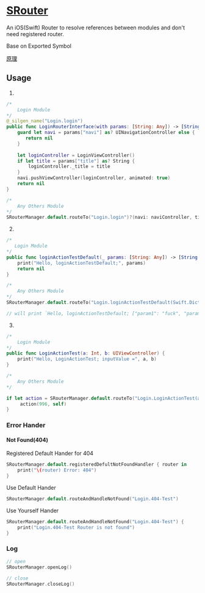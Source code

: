 # [SRouter](https://tannerjin.github.io/2019/11/04/SRouter/)
An iOS(Swift) Router to resolve references between modules and don't need registered router.    

Base on Exported Symbol

[原理](https://tannerjin.github.io/2019/11/04/SRouter/)

## Usage

1. 

```swift
/*
    Login Module
*/
@_silgen_name("Login.login")
public func LoginRouterInterface(with params: [String: Any]) -> [String: Any]? {
    guard let navi = params["navi"] as? UINavigationController else {
       return nil
    }
    
    let loginController = LoginViewController()
    if let title = params["title"] as? String {
        loginController._title = title
    }
    navi.pushViewController(loginController, animated: true)
    return nil
}

/*
    Any Others Module
*/
SRouterManager.default.routeTo("Login.login")?(navi: naviController, title: "登录🚀🚀🚀", others: "Any others params...")
```

2. 
```swift
/*
   Login Module
*/
public func loginActionTestDefault(_ params: [String: Any]) -> [String: Any]? {
    print("Hello, loginActionTestDefault;", params)
    return nil
}

/*
    Any Others Module
*/
SRouterManager.default.routeTo("Login.loginActionTestDefault(Swift.Dictionary<Swift.String, Any>) -> Swift.Optional<Swift.Dictionary<Swift.String, Any>>")?(param1: "fuck", param2: 996)

// will print `Hello, loginActionTestDefault; ["param1": "fuck", "param2", 996]`
```

3. 

```swift
/*
    Login Module
*/
public func LoginActionTest(a: Int, b: UIViewController) {
    print("Hello, LoginActionTest; inputValue =", a, b)
}

/*
    Any Others Module
*/

if let action = SRouterManager.default.routeTo("Login.LoginActionTest(a: Swift.Int, b: __C.UIViewController) -> ()",   routerSILFunctionType: (@convention(thin) (Int, UIViewController)->()).self) {
     action(996, self)
}
```

### Error Hander

#### Not Found(404)

Registered Default Hander for 404

```swift
SRouterManager.default.registeredDefultNotFoundHandler { router in
    print("\(router) Error: 404")
}
```

Use Default Hander

```swift
SRouterManager.default.routeAndHandleNotFound("Login.404-Test")
```

Use Yourself Hander

```swift
SRouterManager.default.routeAndHandleNotFound("Login.404-Test") {
    print("Login.404-Test Router is not found")            
}
```


### Log

```swift
// open
SRouterManager.openLog()
 
// close
SRouterManager.closeLog()
```


